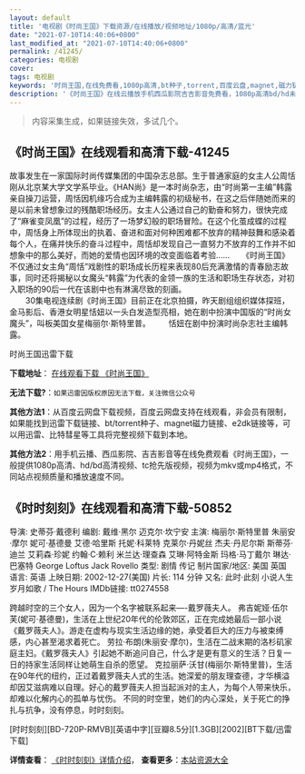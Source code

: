 ```yaml
---
layout: default
title: '电视剧《时尚王国》下载资源/在线播放/视频地址/1080p/高清/蓝光'
date: "2021-07-10T14:40:06+0800"
last_modified_at: "2021-07-10T14:40:06+0800"
permalink: /41245/
categories: 电视剧
cover:
tags: 电视剧
keywords: '时尚王国,在线免费看,1080p高清,bt种子,torrent,百度云盘,magnet,磁力链,迅雷下载资源'
description: '《时尚王国》在线云播放手机西瓜影院吉吉影音免费看，1080p高清bd/hd未删减完整版和tc抢先枪版，mkv/mp4格式，附带bt/torrent种子、magnet/磁力链、百度云盘、网盘资源迅雷下载链接'
---
```


>内容采集生成，如果链接失效，多试几个。


## 《时尚王国》在线观看和高清下载-41245

故事发生在一家国际时尚传媒集团的中国杂志总部。生于普通家庭的女主人公周恬刚从北京某大学文学系毕业。《HAN尚》是一本时尚杂志，由&ldquo;时尚第一主编”韩露亲自操刀运营，周恬因机缘巧合成为主编韩露的初级秘书，在这之后伴随她而来的是以前未曾想象过的残酷职场经历。女主人公通过自己的勤奋和努力，很快完成了“麻雀变凤凰&rdquo;的过程，经历了一场梦幻般的职场冒险。在这个化茧成蝶的过程中，周恬身上所体现出的执着、奋进和面对何种困难都不放弃的精神鼓舞和感染着每个人，在痛并快乐的奋斗过程中，周恬却发现自己一直努力不放弃的工作并不如想象中的那么美好，而她的爱情也因环境的改变面临着考验……　　《时尚王国》不仅通过女主角&ldquo;周恬”戏剧性的职场成长历程来表现80后充满激情的青春励志故事，同时还将揭秘以女魔头&ldquo;韩露”为代表的金领一族的生活和职场生存状态，对初入职场的90后一代在该剧中也有淋漓尽致的刻画。<br />　　30集电视连续剧《时尚王国》目前正在北京拍摄，昨天剧组组织媒体探班，金马影后、香港女明星恬妞以一头白发造型亮相，她在剧中扮演中国版的&ldquo;时尚女魔头&rdquo;，叫板美国女星梅丽尔·斯特里普。 　　恬妞在剧中扮演时尚杂志社主编韩露。


时尚王国迅雷下载

**下载地址**： [在线观看下载 《时尚王国》](https://www.993dy.com//vod-detail-id-11061.html) 


**无法下载?**：`如果迅雷因版权原因无法下载，关注微信公众号 `

**其他方法1**：从百度云网盘下载视频，百度云网盘支持在线观看，非会员有限制，如果能找到迅雷下载链接、bt/torrent种子、magnet磁力链接、e2dk链接等，可以用迅雷、比特彗星等工具将完整视频下载到本地。

**其他方法2**：用手机云播、西瓜影院、吉吉影音等在线免费观看《时尚王国》，一般提供1080p高清、hd/bd高清视频、tc抢先版视频，视频为mkv或mp4格式，不同站点视频质量和播放速度不同。


## 《时时刻刻》在线观看和高清下载-50852

导演: 史蒂芬·戴德利 编剧: 戴维·黑尔 迈克尔·坎宁安 主演: 梅丽尔·斯特里普 朱丽安·摩尔 妮可·基德曼 艾德·哈里斯 托妮·科莱特 克莱尔·丹妮丝 杰夫·丹尼尔斯 斯蒂芬·迪兰 艾莉森·珍妮 约翰·C·赖利 米兰达·理查森 艾琳·阿特金斯 玛格·马丁戴尔 琳达·巴塞特 George Loftus Jack Rovello 类型: 剧情 传记 制片国家/地区: 美国 英国 语言: 英语 上映日期: 2002-12-27(美国) 片长: 114 分钟 又名: 此时·此刻 小说人生 岁月如歌 / The Hours IMDb链接: tt0274558

跨越时空的三个女人，因为一个名字被联系起来—-戴罗薇夫人。 弗吉妮娅·伍尔芙(妮可·基德曼)，生活在上世纪20年代的伦敦郊区，正在完成她最后一部小说《戴罗薇夫人》。游走在虚构与现实生活边缘的她，承受着巨大的压力与被束缚感，内心甚至渴求着死亡。 劳拉·布朗(朱丽安·摩尔)，生活在二战末期的洛杉矶家庭主妇。《戴罗薇夫人》引起她不断追问自己，什么才是更有意义的生活？日复一日的持家生活同样让她萌生自杀的愿望。 克拉丽萨·沃甘(梅丽尔·斯特里普)，生活在90年代的纽约，正过着戴罗薇夫人式的生活。她深爱的朋友理查德，才华横溢却因艾滋病难以自理。好心的戴罗薇夫人担当起派对的主人，为每个人带来快乐，却难以化解内心的孤单与忧伤。 不同的时空里，她们的内心深处，关于死亡的挣扎与抗争，没有停息，时时刻刻。


[时时刻刻][BD-720P-RMVB][英语中字][豆瓣8.5分][1.3GB][2002][BT下载/迅雷下载]

**详情查看**： [《时时刻刻》详情介绍](/movie/50852/)， **查看更多**：[本站资源大全](/movie/t/all/)

